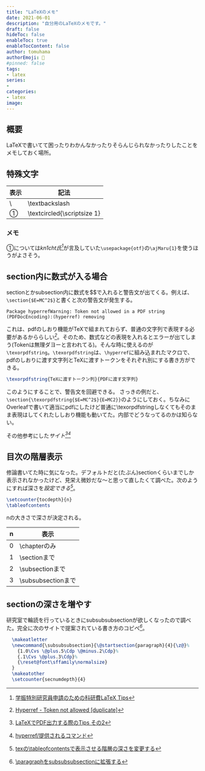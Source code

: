 ```yaml
---
title: "LaTeXのメモ"
date: 2021-06-01
description: "自分用のLaTeXのメモです。"
draft: false
hideToc: false
enableToc: true
enableTocContent: false
author: tomuhama
authorEmoji: 🐧
#pinned: false
tags:
- latex
series:
-
categories:
- latex
image: 
---
```


## 概要

LaTeXで書いてて困ったりわかんなかったりそらんじられなかったりしたことをメモしておく場所。

## 特殊文字

表示 | 記法
-----|-----
\ | \textbackslash
① | \textcircled\{\scriptsize 1\}

### メモ
①については<cite>kn1cht氏[^kn1cht]</cite>が言及していた`\usepackage{otf}`の`\ajMaru{1}`を使うほうがよさそう。

[^kn1cht]: [学振特別研究員申請のための科研費LaTeX Tips](https://zenn.dev/kn1cht/articles/kakenhi-latex-tips#%E4%B8%B8%E6%95%B0%E5%AD%97%E3%82%92%E4%BD%BF%E3%81%86)

## section内に数式が入る場合

sectionとかsubsection内に数式を$$で入れると警告文が出てくる。例えば、`\section{$E=MC^2$}`と書くと次の警告文が発生する。
```
Package hyperrefWarning: Token not allowed in a PDF string (PDFDocEncoding):(hyperref) removing
```
これは、pdfのしおり機能がTeXで組まれておらず、普通の文字列で表現する必要があるかららしい<cite>[^hyperref1]</cite>。そのため、数式などの表現を入れるとエラーが出てしまう(Tokenは無理ダヨーと言われてる)。そんな時に使えるのが`\texorpdfstring`。`\texorpdfstring`は、`\hyperref`に組み込まれたマクロで、pdfのしおりに渡す文字列とTeXに渡すトークンをそれぞれ別にする書き方ができる。
```LaTeX
\texorpdfstring{TeXに渡すトークン列}{PDFに渡す文字列}
```
このようにすることで、警告文を回避できる。
さっきの例だと、`\section{\texorpdfstring{$E=MC^2$}{E=MC2}}`のようにしておく。ちなみにOverleafで書いて適当にpdfにしたけど普通に\texorpdfstringしなくてもそのまま表現はしてくれたししおり機能も動いてた。内部でどうなってるのかは知らない。

その他参考にした<cite>サイト[^hyperref2][^hyperref3]</cite>

## 目次の階層表示

修論書いてた時に気になった。デフォルトだと(たぶん)sectionくらいまでしか表示されなかったけど、見栄え微妙だな～と思って直したくて調べた。次のようにすれば深さを<cite>設定できる[^table_depth]</cite>。
```LaTeX
\setcounter{tocdepth}{n}
\tableofcontents
```
nの大きさで深さが決定される。

n | 表示
----|-----
0 | \chapterのみ
1 | \sectionまで
2 | \subsectionまで
3 | \subsubsectionまで

[^hyperref1]: [Hyperref - Token not allowed [duplicate]](https://tex.stackexchange.com/questions/53513/hyperref-token-not-allowed)

[^hyperref2]: [LaTeXでPDF出力する際のTips その2](https://blog.miz-ar.info/2015/09/latex-hyperref-tips-2/)

[^hyperref3]: [hyperref/提供されるコマンド](https://texwiki.texjp.org/?hyperref#dd6f0c82)

[^table_depth]: [texの\tableofcontentsで表示させる階層の深さを変更する](https://phithon.hatenablog.jp/entry/20110224/tex_change_the_depth_of_the_table_of_contents)

## sectionの深さを増やす

研究室で輪読を行っているときにsubsubsubsectionが欲しくなったので調べた。完全に次のサイトで提案されている書き方のコピペ<cite>[^subsubsub]</cite>。
```LaTeX
  \makeatletter
  \newcommand{\subsubsubsection}{\@startsection{paragraph}{4}{\z@}%
    {1.0\Cvs \@plus.5\Cdp \@minus.2\Cdp}%
    {.1\Cvs \@plus.3\Cdp}%
    {\reset@font\sffamily\normalsize}
  }
  \makeatother
  \setcounter{secnumdepth}{4}
```

[^subsubsub]: [\paragraphをsubsubsubsectionに拡張する](http://yoppi.hatenablog.com/entry/20091229/1262088390)
